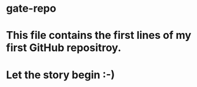 # gate-repo
# This file contains the first lines of my first GitHub repositroy.
# Let the story begin :-)
